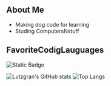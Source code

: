 ## About Me

- Making dog code for learning
- Studing ComputersNstuff

## FavoriteCodigLauguages
![Static Badge](https://img.shields.io/badge/Lua-2C2D72%20?style=for-the-badge&logo=Lua&logoColor=%232C2D72&labelColor=black&color=%232C2D72)

![Lutzgran's GitHub stats](https://github-readme-stats.vercel.app/api?username=Lutzgran&show_icons=true&theme=tokyonight) 
![Top Langs](https://github-readme-stats.vercel.app/api/top-langs/?username=Lutzgran&layout=compact&theme=tokyonight)
<!--
**Lutzgran/Lutzgran** is a ✨ _special_ ✨ repository because its `README.md` (this file) appears on your GitHub profile.

Here are some ideas to get you started:

- 🔭 I’m currently working on ...
- 🌱 I’m currently learning ...
- 👯 I’m looking to collaborate on ...
- 🤔 I’m looking for help with ...
- 💬 Ask me about ...
- 📫 How to reach me: ...
- 😄 Pronouns: ...
- ⚡ Fun fact: ...
-->
